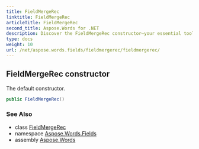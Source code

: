 ```yaml
---
title: FieldMergeRec
linktitle: FieldMergeRec
articleTitle: FieldMergeRec
second_title: Aspose.Words for .NET
description: Discover the FieldMergeRec constructor—your essential tool for seamless data merging. Unlock efficiency with our default constructor today!
type: docs
weight: 10
url: /net/aspose.words.fields/fieldmergerec/fieldmergerec/
---
```

## FieldMergeRec constructor

The default constructor.

```csharp
public FieldMergeRec()
```

### See Also

* class [FieldMergeRec](../)
* namespace [Aspose.Words.Fields](../../../aspose.words.fields/)
* assembly [Aspose.Words](../../../)
